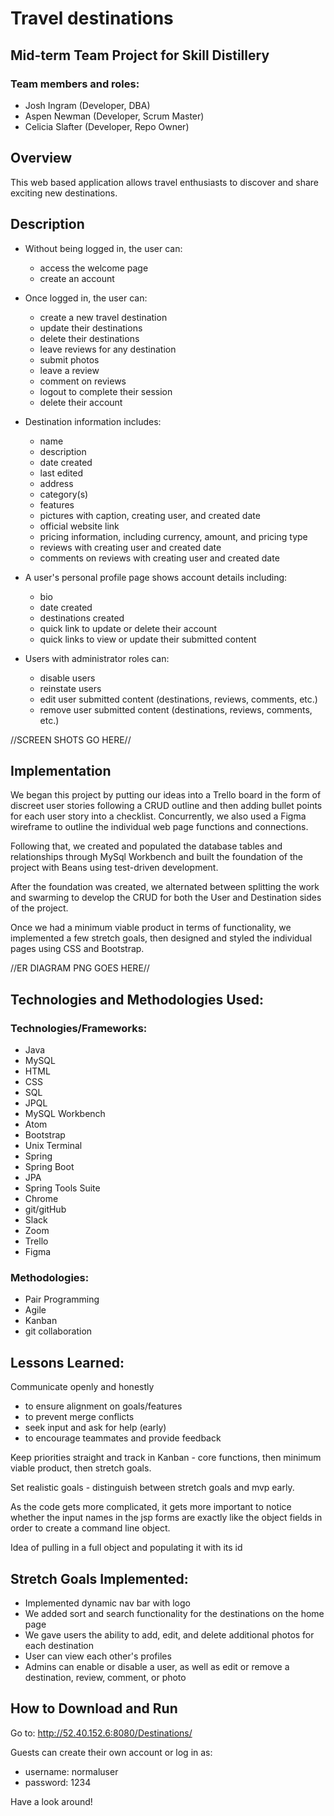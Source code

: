 # Travel destinations

## Mid-term Team Project for Skill Distillery

### Team members and roles:

* Josh Ingram (Developer, DBA)
* Aspen Newman (Developer, Scrum Master)
* Celicia Slafter (Developer, Repo Owner)

## Overview
This web based application allows travel enthusiasts to discover and share exciting new destinations.  

## Description  
  * Without being logged in, the user can:
      * access the welcome page
      * create an account

  * Once logged in, the user can:
      * create a new travel destination
      * update their destinations
      * delete their destinations
      * leave reviews for any destination
      * submit photos
      * leave a review
      * comment on reviews
      * logout to complete their session
      * delete their account


  * Destination information includes:
      * name
      * description
      * date created
      * last edited
      * address
      * category(s)
      * features
      * pictures with caption, creating user, and created date
      * official website link
      * pricing information, including currency, amount, and pricing type
      * reviews with creating user and created date
      * comments on reviews with creating user and created date

  * A user's personal profile page shows account details including:
      * bio
      * date created
      * destinations created
      * quick link to update or delete their account
      * quick links to view or update their submitted content   

  * Users with administrator roles can:
      * disable users
      * reinstate users
      * edit user submitted content (destinations, reviews, comments, etc.)
      * remove user submitted content (destinations, reviews, comments, etc.)

//SCREEN SHOTS GO HERE//

## Implementation

We began this project by putting our ideas into a Trello board in the form of discreet user stories following a CRUD outline and then adding bullet points for each user story into a checklist. Concurrently, we also used a Figma wireframe to outline the individual web page functions and connections.

Following that, we created and populated the database tables and relationships through MySql Workbench and built the foundation of the project with Beans using test-driven development.

After the foundation was created, we alternated between splitting the work and swarming to develop the CRUD for both the User and Destination sides of the project.

Once we had a minimum viable product in terms of functionality, we implemented a few stretch goals, then designed and styled the individual pages using CSS and Bootstrap.

//ER DIAGRAM PNG GOES HERE//

## Technologies and Methodologies Used:
### Technologies/Frameworks:
  * Java
  * MySQL
  * HTML
  * CSS
  * SQL
  * JPQL
  * MySQL Workbench
  * Atom
  * Bootstrap
  * Unix Terminal
  * Spring
  * Spring Boot
  * JPA
  * Spring Tools Suite
  * Chrome
  * git/gitHub
  * Slack
  * Zoom  
  * Trello
  * Figma

### Methodologies:
  * Pair Programming
  * Agile
  * Kanban
  * git collaboration

## Lessons Learned:
Communicate openly and honestly
  * to ensure alignment on goals/features
  * to prevent merge conflicts
  * seek input and ask for help (early)
  * to encourage teammates and provide feedback

Keep priorities straight and track in Kanban -  core functions, then minimum viable product, then stretch goals.

Set realistic goals - distinguish between stretch goals and mvp early.

As the code gets more complicated, it gets more important to notice whether the input names in the jsp forms are exactly like the object fields in order to create a command line object.

Idea of pulling in a full object and populating it with its id

## Stretch Goals Implemented:
  * Implemented dynamic nav bar with logo
  * We added sort and search functionality for the destinations on the home page
  * We gave users the ability to add, edit, and delete additional photos for each destination
  * User can view each other's profiles
  * Admins can enable or disable a user, as well as edit or remove a destination, review, comment, or photo

## How to Download and Run
Go to:
http://52.40.152.6:8080/Destinations/

Guests can create their own account or log in as:
* username: normaluser
* password: 1234

Have a look around!
